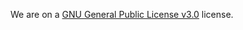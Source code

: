 We are on a [GNU General Public License v3.0](https://github.com/codebuddiesdotorg/codebuddies/blob/staging/LICENSE) license.